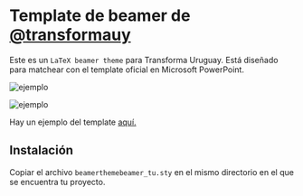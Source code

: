 # Template de beamer de [@transformauy](https://github.com/transformauy)

Este es un `LaTeX beamer theme` para Transforma Uruguay. Está diseñado para matchear con el template oficial en Microsoft PowerPoint.

![ejemplo](/img/ejemplo.jpg)

![ejemplo](/img/ejemplo_2.jpg)

Hay un ejemplo del template [aquí.](https://github.com/paulapereda/beamer_tu/blob/master/ejemplo.pdf)

## Instalación

Copiar el archivo `beamerthemebeamer_tu.sty` en el mismo directorio en el que se encuentra tu proyecto. 
